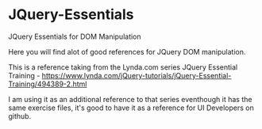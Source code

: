 # JQuery-Essentials
JQuery Essentials for DOM Manipulation


Here you will find alot of good references for JQuery DOM manipulation.

This is a reference taking from the Lynda.com series JQuery Essential Training - https://www.lynda.com/jQuery-tutorials/jQuery-Essential-Training/494389-2.html

I am using it as an additional reference to that series eventhough it has the same exercise files, it's good to have it as a reference for UI Developers on github.
